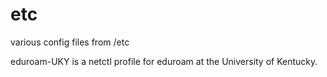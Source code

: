# etc
various config files from /etc

eduroam-UKY is a netctl profile for eduroam at the University of 
Kentucky.
